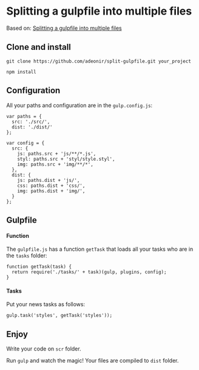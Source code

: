 # Splitting a gulpfile into multiple files

Based on: [Splitting a gulpfile into multiple files](http://macr.ae/article/splitting-gulpfile-multiple-files.html)

## Clone and install

`git clone https://github.com/adeonir/split-gulpfile.git your_project`

`npm install`

## Configuration

All your paths and configuration are in the `gulp.config.js`:

```
var paths = {
  src: './src/',
  dist: './dist/'
};

var config = {
  src: {
    js: paths.src + 'js/**/*.js',
    styl: paths.src + 'styl/style.styl',
    img: paths.src + 'img/**/*',
  },
  dist: {
    js: paths.dist + 'js/',
    css: paths.dist + 'css/',
    img: paths.dist + 'img/',
  }
};
```

## Gulpfile

#### Function

The `gulpfile.js` has a function `getTask` that loads all your tasks who are in the `tasks` folder:

```
function getTask(task) {
  return require('./tasks/' + task)(gulp, plugins, config);
}
```

#### Tasks

Put your news tasks as follows:

```
gulp.task('styles', getTask('styles'));
```
## Enjoy

Write your code on `scr` folder.

Run `gulp` and watch the magic! Your files are compiled to `dist` folder.


